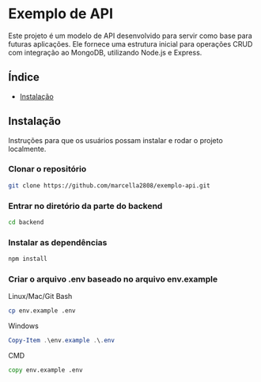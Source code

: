 # Exemplo de API 

Este projeto é um modelo de API desenvolvido para servir como base para futuras aplicações. Ele fornece uma estrutura inicial para operações CRUD com integração ao MongoDB, utilizando Node.js e Express.

## Índice

- [Instalação](#instalação)

## Instalação

Instruções para que os usuários possam instalar e rodar o projeto localmente.

### Clonar o repositório
```bash
git clone https://github.com/marcella2808/exemplo-api.git
```
### Entrar no diretório da parte do backend
```bash
cd backend
```
### Instalar as dependências
```bash
npm install
```
### Criar o arquivo .env baseado no arquivo env.example
Linux/Mac/Git Bash
```bash
cp env.example .env
```
Windows
```powershell
Copy-Item .\env.example .\.env
```
CMD
```cmd
copy env.example .env
```
